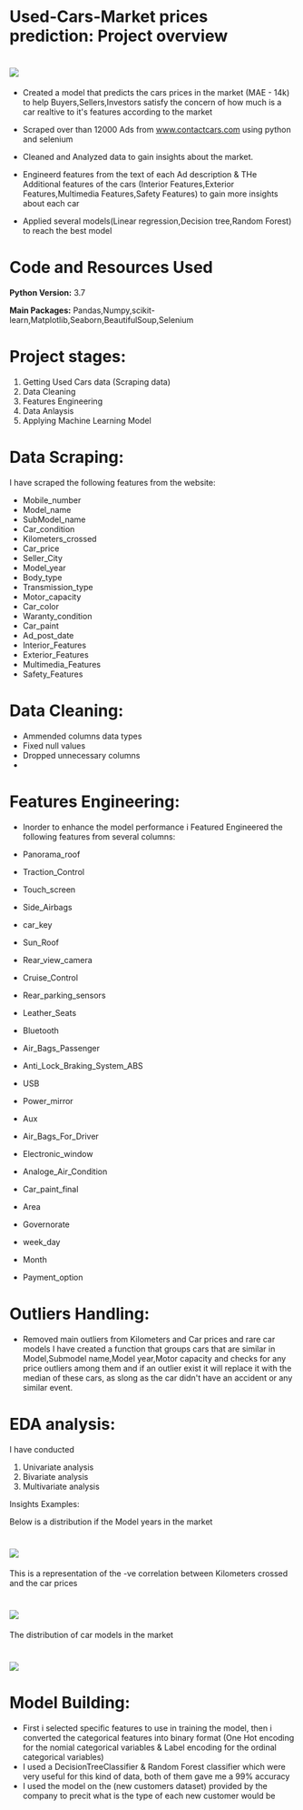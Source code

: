# Used-Cars-Market prices prediction: Project overview

# ![](Global-Ucar-1-1.png)

- Created a model that predicts the cars prices in the market (MAE - 14k) to help Buyers,Sellers,Investors satisfy the concern of how much is a car
realtive to it's features according to the market

- Scraped over than 12000 Ads from www.contactcars.com using python and selenium 
- Cleaned and Analyzed data to gain insights about the market.
- Engineerd features from the text of each Ad description & THe Additional features of the cars (Interior Features,Exterior Features,Multimedia Features,Safety Features) to gain more insights about each car
- Applied several models(Linear regression,Decision tree,Random Forest) to reach the best model

# Code and Resources Used

**Python Version:** 3.7

**Main Packages:** Pandas,Numpy,scikit-learn,Matplotlib,Seaborn,BeautifulSoup,Selenium

# Project stages:

1. Getting Used Cars data (Scraping data)
2. Data Cleaning
3. Features Engineering
4. Data Anlaysis
5. Applying Machine Learning Model

# Data Scraping:

I have scraped the following features from the website:

- Mobile_number
- Model_name
- SubModel_name
- Car_condition
- Kilometers_crossed
- Car_price
- Seller_City
- Model_year
- Body_type
- Transmission_type
- Motor_capacity
- Car_color
- Waranty_condition
- Car_paint
- Ad_post_date
- Interior_Features
- Exterior_Features
- Multimedia_Features
- Safety_Features


# Data Cleaning:

- Ammended columns data types         
- Fixed null values
- Dropped unnecessary columns
- 
# Features Engineering:

- Inorder to enhance the model performance i Featured Engineered the following features from several columns:

- Panorama_roof
- Traction_Control
- Touch_screen
- Side_Airbags
- car_key	
- Sun_Roof
- Rear_view_camera
- Cruise_Control
- Rear_parking_sensors
- Leather_Seats
- Bluetooth
- Air_Bags_Passenger
- Anti_Lock_Braking_System_ABS
- USB
- Power_mirror
- Aux
- Air_Bags_For_Driver
- Electronic_window
- Analoge_Air_Condition
- Car_paint_final
- Area
- Governorate
- week_day
- Month
- Payment_option

# Outliers Handling:
- Removed main outliers from Kilometers and Car prices and rare car models
I have created a function that groups cars that are similar in Model,Submodel name,Model year,Motor capacity and checks for any price outliers among them and if an outlier exist it will replace it with the median of these cars, as slong as the car didn't have an accident or any similar event.

# EDA analysis:
I have conducted
1. Univariate analysis
2. Bivariate analysis
3. Multivariate analysis

Insights Examples:

Below is a distribution if the Model years in the market
# ![](Years.png)
This is a representation of the -ve correlation between Kilometers crossed and the car prices
# ![](Kilometers_vs_car_prices.png)
The distribution of car models in the market
# ![](Cars_models.png)

# Model Building:

* First i selected specific features to use in training the model, then i converted the categorical features into binary format (One Hot encoding for the nomial categorical variables & Label encoding for the ordinal categorical variables)
* I used a DecisionTreeClassifier & Random Forest classifier which were very useful for this kind of data, both of them gave me a 99% accuracy 
* I used the model on the (new customers dataset) provided by the company to precit what is the type of each new customer would be

